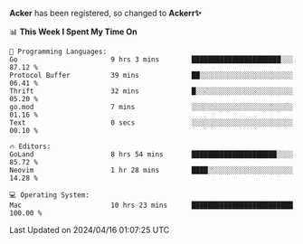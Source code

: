 **Acker** has been registered, so changed to **Ackerr✨**

<!--START_SECTION:waka-->
📊 **This Week I Spent My Time On** 

```text
💬 Programming Languages: 
Go                       9 hrs 3 mins        ██████████████████████░░░   87.12 % 
Protocol Buffer          39 mins             ██░░░░░░░░░░░░░░░░░░░░░░░   06.41 % 
Thrift                   32 mins             █░░░░░░░░░░░░░░░░░░░░░░░░   05.20 % 
go.mod                   7 mins              ░░░░░░░░░░░░░░░░░░░░░░░░░   01.16 % 
Text                     0 secs              ░░░░░░░░░░░░░░░░░░░░░░░░░   00.10 % 

🔥 Editors: 
GoLand                   8 hrs 54 mins       █████████████████████░░░░   85.72 % 
Neovim                   1 hr 28 mins        ████░░░░░░░░░░░░░░░░░░░░░   14.28 % 

💻 Operating System: 
Mac                      10 hrs 23 mins      █████████████████████████   100.00 % 
```


 Last Updated on 2024/04/16 01:07:25 UTC
<!--END_SECTION:waka-->
